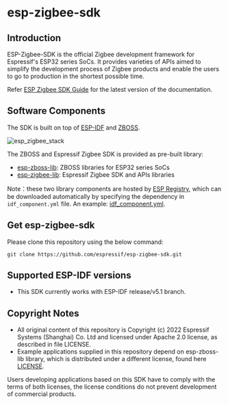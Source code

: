 # esp-zigbee-sdk

## Introduction

ESP-Zigbee-SDK is the official Zigbee development framework for Espressif's ESP32 series SoCs. It provides varieties of APIs aimed to simplify the development process of Zigbee products and enable the users to go to production in the shortest possible time.

Refer [ESP Zigbee SDK Guide](https://docs.espressif.com/projects/esp-zigbee-sdk/en/latest) for the latest version of the documentation.

## Software Components

The SDK is built on top of [ESP-IDF](https://github.com/espressif/esp-idf) and [ZBOSS](https://dsr-zoi.com/).

![esp_zigbee_stack](docs/_static/esp_zigbee_stack.png)

 The ZBOSS and Espressif Zigbee SDK is provided as pre-built library:

- [esp-zboss-lib](https://components.espressif.com/components/espressif/esp-zboss-lib): ZBOSS libraries for ESP32 series SoCs
- [esp-zigbee-lib](https://components.espressif.com/components/espressif/esp-zigbee-lib): Espressif Zigbee SDK and APIs libraries

Note：these two library components are hosted by [ESP Registry](https://components.espressif.com/), which can be downloaded automatically by specifying the dependency in `idf_component.yml` file. An example: [idf_component.yml](examples/esp_zigbee_HA_sample/HA_on_off_light/main/idf_component.yml).

## Get esp-zigbee-sdk

Please clone this repository using the below command:

```
git clone https://github.com/espressif/esp-zigbee-sdk.git
```

## Supported ESP-IDF versions

* This SDK currently works with ESP-IDF release/v5.1 branch.

## Copyright Notes

- All original content of this repository is Copyright (c) 2022 Espressif Systems (Shanghai) Co. Ltd and licensed under Apache 2.0 license, as described in file LICENSE.
- Example applications supplied in this repository depend on esp-zboss-lib library, which is distributed under a different license, found here [LICENSE](https://github.com/espressif/esp-zboss-lib/blob/master/LICENSE).

Users developing applications based on this SDK have to comply with the terms of both licenses, the license conditions do not prevent development of commercial products.
